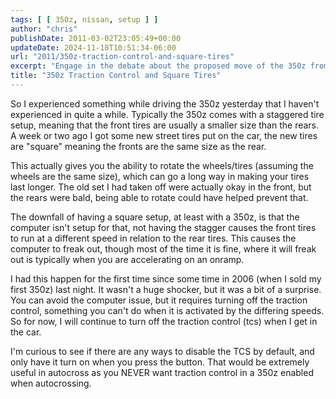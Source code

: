 ```yaml
---
tags: [ [ 350z, nissan, setup ] ]
author: "chris"
publishDate: 2011-03-02T23:05:49+00:00
updateDate: 2024-11-18T10:51:34-06:00
url: "2011/350z-traction-control-and-square-tires"
excerpt: "Engage in the debate about the proposed move of the 350z from BSP to ESP in SCCA Autocross classing. Discover the pros and cons discussed on the SCCAF..."
title: "350z Traction Control and Square Tires"
---
```


So I experienced something while driving the 350z yesterday that I haven't experienced in quite a while. Typically the 350z comes with a staggered tire setup, meaning that the front tires are usually a smaller size than the rears. A week or two ago I got some new street tires put on the car, the new tires are "square" meaning the fronts are the same size as the rear.

This actually gives you the ability to rotate the wheels/tires (assuming the wheels are the same size), which can go a long way in making your tires last longer. The old set I had taken off were actually okay in the front, but the rears were bald, being able to rotate could have helped prevent that.

The downfall of having a square setup, at least with a 350z, is that the computer isn't setup for that, not having the stagger causes the front tires to run at a different speed in relation to the rear tires. This causes the computer to freak out, though most of the time it is fine, where it will freak out is typically when you are accelerating on an onramp.

I had this happen for the first time since some time in 2006 (when I sold my first 350z) last night. It wasn't a huge shocker, but it was a bit of a surprise. You can avoid the computer issue, but it requires turning off the traction control, something you can't do when it is activated by the differing speeds. So for now, I will continue to turn off the traction control (tcs) when I get in the car.

I'm curious to see if there are any ways to disable the TCS by default, and only have it turn on when you press the button. That would be extremely useful in autocross as you NEVER want traction control in a 350z enabled when autocrossing.
